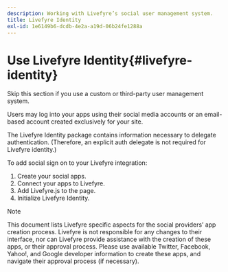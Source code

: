 ```yaml
---
description: Working with Livefyre’s social user management system.
title: Livefyre Identity
exl-id: 1e6149b6-dcdb-4e2a-a19d-06b24fe1288a
---
```

# Use Livefyre Identity{#livefyre-identity}

Skip this section if you use a custom or third-party user management system.

Users may log into your apps using their social media accounts or an email-based account created exclusively for your site.

The Livefyre Identity package contains information necessary to delegate authentication. (Therefore, an explicit auth delegate is not required for Livefyre identity.)

To add social sign on to your Livefyre integration:

1. Create your social apps.
1. Connect your apps to Livefyre.
1. Add Livefyre.js to the page.
1. Initialize Livefyre Identity.

>[!NOTE]
>
>This document lists Livefyre specific aspects for the social providers’ app creation process. Livefyre is not responsible for any changes to their interface, nor can Livefyre provide assistance with the creation of these apps, or their approval process. Please use available Twitter, Facebook, Yahoo!, and Google developer information to create these apps, and navigate their approval process (if necessary).
